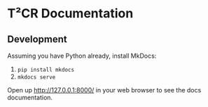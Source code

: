 # T²CR Documentation

## Development

Assuming you have Python already, install MkDocs:

1. `pip install mkdocs`
2. `mkdocs serve`

Open up http://127.0.0.1:8000/ in your web browser to see the docs documentation.